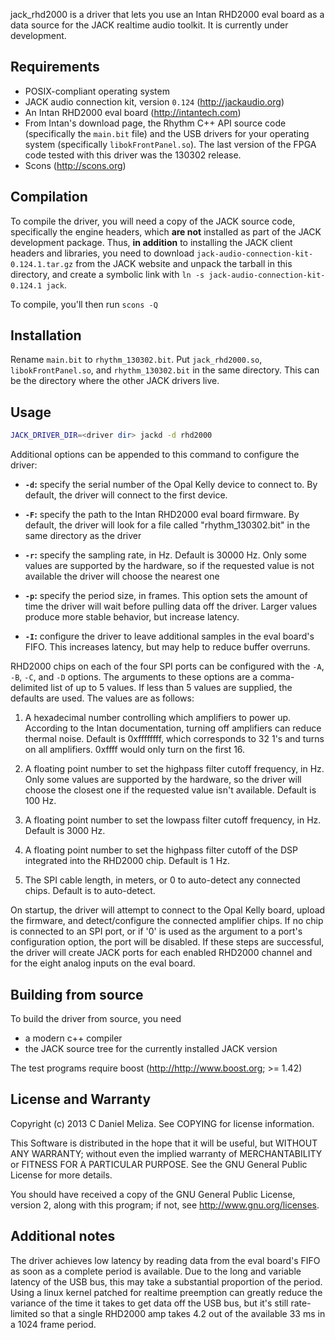 
jack_rhd2000 is a driver that lets you use an Intan RHD2000 eval board as a data
source for the JACK realtime audio toolkit. It is currently under development.

## Requirements

- POSIX-compliant operating system
- JACK audio connection kit, version `0.124` (<http://jackaudio.org>)
- An Intan RHD2000 eval board (<http://intantech.com>)
- From Intan's download page, the Rhythm C++ API source code (specifically the
  `main.bit` file) and the USB drivers for your operating system (specifically
  `libokFrontPanel.so`). The last version of the FPGA code tested with this
  driver was the 130302 release.
- Scons (<http://scons.org>)

## Compilation

To compile the driver, you will need a copy of the JACK source code, specifically the engine headers, which **are not** installed as part of the JACK development package. Thus, **in addition** to installing the JACK client headers and libraries, you need to download `jack-audio-connection-kit-0.124.1.tar.gz` from the JACK website and unpack the tarball in this directory, and create a symbolic link with `ln -s jack-audio-connection-kit-0.124.1 jack`.

To compile, you'll then run `scons -Q`

## Installation

Rename `main.bit` to `rhythm_130302.bit`. Put `jack_rhd2000.so`,
`libokFrontPanel.so`, and `rhythm_130302.bit` in the same directory. This can be
the directory where the other JACK drivers live.

## Usage

```bash
JACK_DRIVER_DIR=<driver dir> jackd -d rhd2000
```

Additional options can be appended to this command to configure the driver:

-   **`-d`:** specify the serial number of the Opal Kelly device to connect to. By
    default, the driver will connect to the first device.

-   **`-F`:** specify the path to the Intan RHD2000 eval board firmware. By
    default, the driver will look for a file called "rhythm_130302.bit" in the
    same directory as the driver

-   **`-r`:** specify the sampling rate, in Hz. Default is 30000 Hz. Only some
    values are supported by the hardware, so if the requested value is
    not available the driver will choose the nearest one

-   **`-p`:** specify the period size, in frames. This option sets the amount of
    time the driver will wait before pulling data off the driver. Larger
    values produce more stable behavior, but increase latency.

-   **`-I`:** configure the driver to leave additional samples in the eval board's
    FIFO. This increases latency, but may help to reduce buffer overruns.

RHD2000 chips on each of the four SPI ports can be configured with the `-A`,
`-B`, `-C`, and `-D` options. The arguments to these options are a
comma-delimited list of up to 5 values. If less than 5 values are supplied, the
defaults are used. The values are as follows:

1.  A hexadecimal number controlling which amplifiers to power up. According to
    the Intan documentation, turning off amplifiers can reduce thermal noise.
    Default is 0xffffffff, which corresponds to 32 1's and turns on all
    amplifiers. 0xffff would only turn on the first 16.

2.  A floating point number to set the highpass filter cutoff frequency, in Hz.
    Only some values are supported by the hardware, so the driver will choose
    the closest one if the requested value isn't available. Default is 100 Hz.

3.  A floating point number to set the lowpass filter cutoff frequency, in Hz.
    Default is 3000 Hz.

4.  A floating point number to set the highpass filter cutoff of the DSP
    integrated into the RHD2000 chip. Default is 1 Hz.

5.  The SPI cable length, in meters, or 0 to auto-detect any connected chips.
    Default is to auto-detect.

On startup, the driver will attempt to connect to the Opal Kelly board, upload
the firmware, and detect/configure the connected amplifier chips. If no chip is
connected to an SPI port, or if '0' is used as the argument to a port's
configuration option, the port will be disabled. If these steps are successful,
the driver will create JACK ports for each enabled RHD2000 channel and for the
eight analog inputs on the eval board.

## Building from source

To build the driver from source, you need

-   a modern c++ compiler
-   the JACK source tree for the currently installed JACK version

The test programs require boost (<http://http://www.boost.org>; >= 1.42)

## License and Warranty

Copyright (c) 2013 C Daniel Meliza.  See COPYING for license information.

This Software is distributed in the hope that it will be useful, but WITHOUT ANY
WARRANTY; without even the implied warranty of MERCHANTABILITY or FITNESS FOR A
PARTICULAR PURPOSE. See the GNU General Public License for more details.

You should have received a copy of the GNU General Public License, version 2,
along with this program; if not, see <http://www.gnu.org/licenses>.

## Additional notes

The driver achieves low latency by reading data from the eval board's FIFO as
soon as a complete period is available. Due to the long and variable latency of
the USB bus, this may take a substantial proportion of the period. Using a linux
kernel patched for realtime preemption can greatly reduce the variance of the
time it takes to get data off the USB bus, but it's still rate-limited so that a
single RHD2000 amp takes 4.2 out of the available 33 ms in a 1024 frame period.
